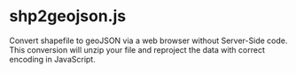 # shp2geojson.js
Convert shapefile to geoJSON via a web browser without Server-Side code. This conversion will unzip your file and reproject the data with correct encoding in JavaScript.
